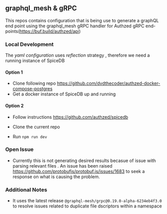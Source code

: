 ## graphql_mesh & gRPC
This repos contains configuration that is being use to generate a graphQL end point using the graphql_mesh gRPC handler for Authzed gRPC end-points(https://buf.build/authzed/api)

### Local Development
The *yaml configuration* uses *reflection* strategy , therefore we need a running instance of SpiceDB
#### Option 1
- Clone following repo https://github.com/dvdthecoder/authzed-docker-compose-postgres 
- Get a docker instance of SpiceDB up and running
#### Option 2
- Follow instructions https://github.com/authzed/spicedb 

- Clone the current repo
- Run `npm run dev` 

### Open Issue
- Currently this is not generating desired results becasue of issue with parsing relevant files . An issue has been raised https://github.com/protobufjs/protobuf.js/issues/1683 to seek a response on what is causing the problem. 

### Additional Notes
- It uses the latest release `@graphql-mesh/grpc@0.19.0-alpha-6234eb4f3.0` to resolve issues related to duplicate file dscriptors within a namespace